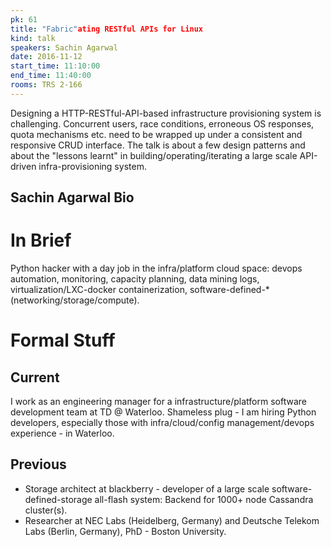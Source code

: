 ```yaml
---
pk: 61
title: "Fabric"ating RESTful APIs for Linux
kind: talk
speakers: Sachin Agarwal
date: 2016-11-12
start_time: 11:10:00
end_time: 11:40:00
rooms: TRS 2-166
---
```


Designing a HTTP-RESTful-API-based infrastructure provisioning system is challenging. Concurrent users, race conditions, erroneous OS responses, quota mechanisms etc. need to be wrapped up under a consistent and responsive CRUD interface. The talk is about a few design patterns and about the "lessons learnt" in building/operating/iterating a large scale API-driven infra-provisioning system.

## Sachin Agarwal Bio

In Brief
======

Python hacker with a day job in the infra/platform cloud space: devops automation, monitoring, capacity planning, data mining logs, virtualization/LXC-docker containerization, software-defined-* (networking/storage/compute). 


Formal Stuff
============

## Current 
I work as an engineering manager for a infrastructure/platform software development team at TD @ Waterloo. Shameless plug - I am hiring Python developers, especially those with infra/cloud/config management/devops experience - in  Waterloo.
##  Previous
* Storage architect at blackberry - developer of a large scale software-defined-storage all-flash system: Backend for 1000+ node Cassandra cluster(s).
* Researcher at NEC Labs (Heidelberg, Germany) and Deutsche Telekom Labs (Berlin, Germany), PhD - Boston University.